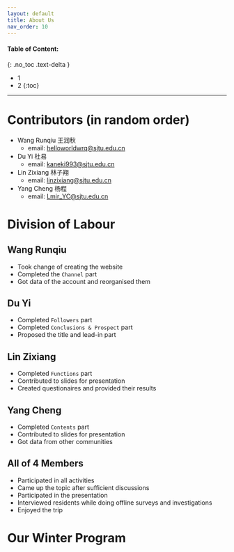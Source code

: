 ```yaml
---
layout: default
title: About Us
nav_order: 10
---
```


#### Table of Content:
{: .no_toc .text-delta }

- 1
- 2
{:toc}
---

# Contributors (in random order)
- Wang Runqiu 王润秋 
  - email: helloworldwrq@sjtu.edu.cn
- Du Yi 杜易
  - email: kaneki993@sjtu.edu.cn
- Lin Zixiang 林子翔
  - email: linzixiang@sjtu.edu.cn
- Yang Cheng 杨程
  - email: Lmir_YC@sjtu.edu.cn

# Division of Labour

## Wang Runqiu
- Took change of creating the website
- Completed the `Channel` part
- Got data of the account and reorganised them

## Du Yi
- Completed `Followers` part
- Completed `Conclusions & Prospect` part
- Proposed the title and lead-in part

## Lin Zixiang
- Completed `Functions` part
- Contributed to slides for presentation
- Created questionaires and provided their results

## Yang Cheng
- Completed `Contents` part
- Contributed to slides for presentation
- Got data from other communities

## All of 4 Members
- Participated in all activities
- Came up the topic after sufficient discussions
- Participated in the presentation
- Interviewed residents while doing offline surveys and investigations
- Enjoyed the trip

# Our Winter Program 





















